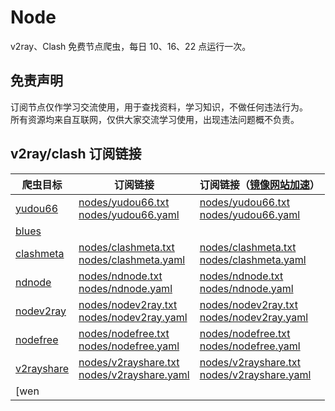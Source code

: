 # Node

v2ray、Clash 免费节点爬虫，每日 10、16、22 点运行一次。

## 免责声明

订阅节点仅作学习交流使用，用于查找资料，学习知识，不做任何违法行为。  
所有资源均来自互联网，仅供大家交流学习使用，出现违法问题概不负责。

## v2ray/clash 订阅链接

| 爬虫目标 | 订阅链接 | 订阅链接（[镜像网站加速](https://ghgo.xyz/)） |
| -------- | -------- | ------------------------------------------ |
| [yudou66](https://www.yudou66.com) | [nodes/yudou66.txt](https://raw.githubusercontent.com/shidahuilang/FreeNodes/main/nodes/yudou66.txt)<br>[nodes/yudou66.yaml](https://raw.githubusercontent.com/shidahuilang/FreeNodes/main/nodes/yudou66.yaml) | [nodes/yudou66.txt](https://ghgo.xyz/raw.githubusercontent.com/shidahuilang/FreeNodes/main/nodes/yudou66.txt)<br>[nodes/yudou66.yaml](https://ghgo.xyz/raw.githubusercontent.com/shidahuilang/FreeNodes/main/nodes/yudou66.yaml) |
| [blues](https://blues2022.blogspot.com) |  |  |
| [clashmeta](https://clash-meta.github.io) | [nodes/clashmeta.txt](https://raw.githubusercontent.com/shidahuilang/FreeNodes/main/nodes/clashmeta.txt)<br>[nodes/clashmeta.yaml](https://raw.githubusercontent.com/shidahuilang/FreeNodes/main/nodes/clashmeta.yaml) | [nodes/clashmeta.txt](https://ghgo.xyz/raw.githubusercontent.com/shidahuilang/FreeNodes/main/nodes/clashmeta.txt)<br>[nodes/clashmeta.yaml](https://ghgo.xyz/raw.githubusercontent.com/shidahuilang/FreeNodes/main/nodes/clashmeta.yaml) |
| [ndnode](https://www.naidounode.com) | [nodes/ndnode.txt](https://raw.githubusercontent.com/shidahuilang/FreeNodes/main/nodes/ndnode.txt)<br>[nodes/ndnode.yaml](https://raw.githubusercontent.com/shidahuilang/FreeNodes/main/nodes/ndnode.yaml) | [nodes/ndnode.txt](https://ghgo.xyz/raw.githubusercontent.com/shidahuilang/FreeNodes/main/nodes/ndnode.txt)<br>[nodes/ndnode.yaml](https://ghgo.xyz/raw.githubusercontent.com/shidahuilang/FreeNodes/main/nodes/ndnode.yaml) |
| [nodev2ray](https://nodev2ray.com) | [nodes/nodev2ray.txt](https://raw.githubusercontent.com/shidahuilang/FreeNodes/main/nodes/nodev2ray.txt)<br>[nodes/nodev2ray.yaml](https://raw.githubusercontent.com/shidahuilang/FreeNodes/main/nodes/nodev2ray.yaml) | [nodes/nodev2ray.txt](https://ghgo.xyz/raw.githubusercontent.com/shidahuilang/FreeNodes/main/nodes/nodev2ray.txt)<br>[nodes/nodev2ray.yaml](https://ghgo.xyz/raw.githubusercontent.com/shidahuilang/FreeNodes/main/nodes/nodev2ray.yaml) |
| [nodefree](https://nodefree.org) | [nodes/nodefree.txt](https://raw.githubusercontent.com/shidahuilang/FreeNodes/main/nodes/nodefree.txt)<br>[nodes/nodefree.yaml](https://raw.githubusercontent.com/shidahuilang/FreeNodes/main/nodes/nodefree.yaml) | [nodes/nodefree.txt](https://ghgo.xyz/raw.githubusercontent.com/shidahuilang/FreeNodes/main/nodes/nodefree.txt)<br>[nodes/nodefree.yaml](https://ghgo.xyz/raw.githubusercontent.com/shidahuilang/FreeNodes/main/nodes/nodefree.yaml) |
| [v2rayshare](https://v2rayshare.com) | [nodes/v2rayshare.txt](https://raw.githubusercontent.com/shidahuilang/FreeNodes/main/nodes/v2rayshare.txt)<br>[nodes/v2rayshare.yaml](https://raw.githubusercontent.com/shidahuilang/FreeNodes/main/nodes/v2rayshare.yaml) | [nodes/v2rayshare.txt](https://ghgo.xyz/raw.githubusercontent.com/shidahuilang/FreeNodes/main/nodes/v2rayshare.txt)<br>[nodes/v2rayshare.yaml](https://ghgo.xyz/raw.githubusercontent.com/shidahuilang/FreeNodes/main/nodes/v2rayshare.yaml) |
| [wen
